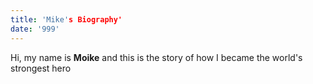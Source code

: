 ```yaml
---
title: 'Mike's Biography'
date: '999'
---
```


Hi, my name is **Moike** and this is the story of how I became the world's strongest hero